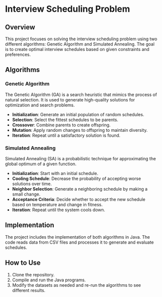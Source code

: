# Interview Scheduling Problem

## Overview
This project focuses on solving the interview scheduling problem using two different algorithms: Genetic Algorithm and Simulated Annealing. The goal is to create optimal interview schedules based on given constraints and preferences.

## Algorithms

### Genetic Algorithm
The Genetic Algorithm (GA) is a search heuristic that mimics the process of natural selection. It is used to generate high-quality solutions for optimization and search problems.

- **Initialization**: Generate an initial population of random schedules.
- **Selection**: Select the fittest schedules to be parents.
- **Crossover**: Combine parents to create offspring.
- **Mutation**: Apply random changes to offspring to maintain diversity.
- **Iteration**: Repeat until a satisfactory solution is found.

### Simulated Annealing
Simulated Annealing (SA) is a probabilistic technique for approximating the global optimum of a given function.

- **Initialization**: Start with an initial schedule.
- **Cooling Schedule**: Decrease the probability of accepting worse solutions over time.
- **Neighbor Selection**: Generate a neighboring schedule by making a small change.
- **Acceptance Criteria**: Decide whether to accept the new schedule based on temperature and change in fitness.
- **Iteration**: Repeat until the system cools down.

## Implementation
The project includes the implementation of both algorithms in Java. The code reads data from CSV files and processes it to generate and evaluate schedules.

## How to Use
1. Clone the repository.
2. Compile and run the Java programs.
3. Modify the datasets as needed and re-run the algorithms to see different results.
